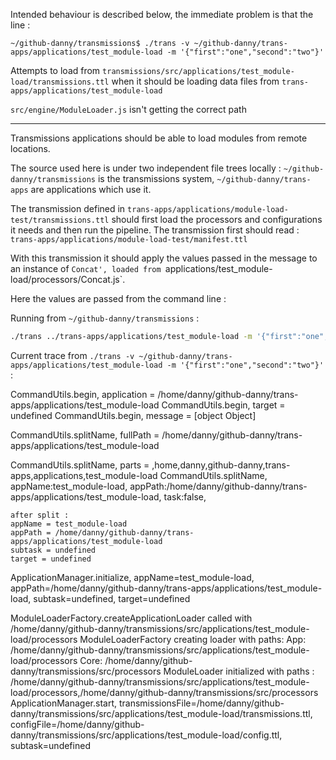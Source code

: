 Intended behaviour is described below, the immediate problem is that the line :

```
~/github-danny/transmissions$ ./trans -v ~/github-danny/trans-apps/applications/test_module-load -m '{"first":"one","second":"two"}'
```

Attempts to load from `transmissions/src/applications/test_module-load/transmissions.ttl` when it should be loading data files from `trans-apps/applications/test_module-load`

`src/engine/ModuleLoader.js` isn't getting the correct path

---

Transmissions applications should be able to load modules from remote locations.

The source used here is under two independent file trees locally : `~/github-danny/transmissions` is the transmissions system, `~/github-danny/trans-apps` are applications which use it.

The transmission defined in `trans-apps/applications/module-load-test/transmissions.ttl` should first load the processors and configurations it needs and then run the pipeline.
The transmission first should read :
`trans-apps/applications/module-load-test/manifest.ttl`

With this transmission it should apply the values passed in the message to an instance of `Concat', loaded from `applications/test_module-load/processors/Concat.js`.

Here the values are passed from the command line :

Running from `~/github-danny/transmissions` :

```sh
./trans ../trans-apps/applications/test_module-load -m '{"first":"one","second":"two"}'
```

Current trace from `./trans -v ~/github-danny/trans-apps/applications/test_module-load -m '{"first":"one","second":"two"}'
` :

CommandUtils.begin, application = /home/danny/github-danny/trans-apps/applications/test_module-load
CommandUtils.begin, target = undefined
CommandUtils.begin, message = [object Object]

CommandUtils.splitName, fullPath = /home/danny/github-danny/trans-apps/applications/test_module-load

CommandUtils.splitName, parts = ,home,danny,github-danny,trans-apps,applications,test_module-load
CommandUtils.splitName, appName:test_module-load, appPath:/home/danny/github-danny/trans-apps/applications/test_module-load, task:false,

    after split :
    appName = test_module-load
    appPath = /home/danny/github-danny/trans-apps/applications/test_module-load
    subtask = undefined
    target = undefined

ApplicationManager.initialize, appName=test_module-load, appPath=/home/danny/github-danny/trans-apps/applications/test_module-load, subtask=undefined, target=undefined

ModuleLoaderFactory.createApplicationLoader called with /home/danny/github-danny/transmissions/src/applications/test_module-load/processors
ModuleLoaderFactory creating loader with paths:
App: /home/danny/github-danny/transmissions/src/applications/test_module-load/processors
Core: /home/danny/github-danny/transmissions/src/processors
ModuleLoader initialized with paths :
/home/danny/github-danny/transmissions/src/applications/test_module-load/processors,/home/danny/github-danny/transmissions/src/processors
ApplicationManager.start, transmissionsFile=/home/danny/github-danny/transmissions/src/applications/test_module-load/transmissions.ttl, configFile=/home/danny/github-danny/transmissions/src/applications/test_module-load/config.ttl, subtask=undefined
